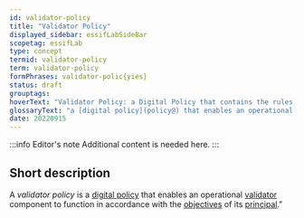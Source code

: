 ```yaml
---
id: validator-policy
title: "Validator Policy"
displayed_sidebar: essifLabSideBar
scopetag: essifLab
type: concept
termid: validator-policy
term: validator-policy
formPhrases: validator-polic{yies}
status: draft
grouptags:
hoverText: "Validator Policy: a Digital Policy that contains the rules, working-instructions, preferences and other guidance for an operational Validator component to function in accordance with the Objectives of its Principal."
glossaryText: "a [digital policy](policy@) that enables an operational [validator](@) component to function in accordance with the [objective](@) of its [principal](@)."
date: 20220915
---
```


:::info Editor's note
Additional content is needed here.
:::

## Short description

A *validator policy* is a [digital policy](policy@) that enables an operational [validator](@) component to function in accordance with the [objectives](@) of its [principal](@)."